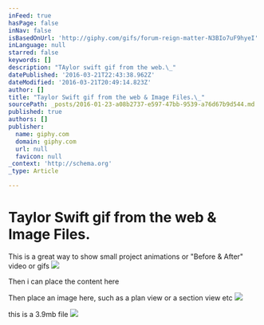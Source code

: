 ```yaml
---
inFeed: true
hasPage: false
inNav: false
isBasedOnUrl: 'http://giphy.com/gifs/forum-reign-matter-N3BIo7uF9hyeI'
inLanguage: null
starred: false
keywords: []
description: "TAylor swift gif from the web.\_"
datePublished: '2016-03-21T22:43:38.962Z'
dateModified: '2016-03-21T20:49:14.823Z'
author: []
title: "Taylor Swift gif from the web & Image Files.\_"
sourcePath: _posts/2016-01-23-a08b2737-e597-47bb-9539-a76d67b9d544.md
published: true
authors: []
publisher:
  name: giphy.com
  domain: giphy.com
  url: null
  favicon: null
_context: 'http://schema.org'
_type: Article

---
```

# Taylor Swift gif from the web & Image Files. 

This is a great way to show small project animations or "Before & After" video or gifs
![](https://media.giphy.com/media/N3BIo7uF9hyeI/giphy.gif)

Then i can place the content here

Then place an image here, such as a plan view or a section view etc
![](https://the-grid-user-content.s3-us-west-2.amazonaws.com/df3dd345-af51-4b27-9743-8d35ab45e8c0.tif)

this is a 3.9mb file
![](https://the-grid-user-content.s3-us-west-2.amazonaws.com/bd84dfa5-8d09-4c12-98ae-035086cb5a09.tif)